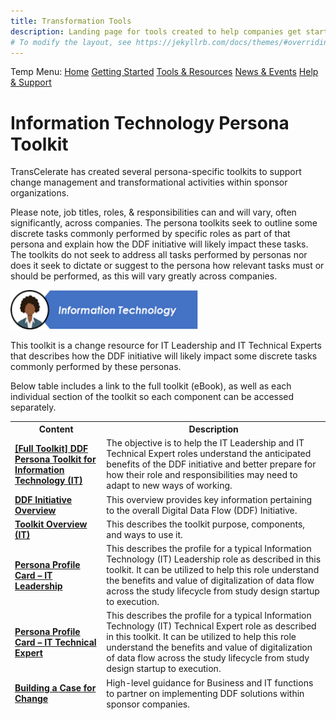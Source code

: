 ```yaml
---
title: Transformation Tools
description: Landing page for tools created to help companies get started with DDF and providing change management support
# To modify the layout, see https://jekyllrb.com/docs/themes/#overriding-theme-defaults
---
```

Temp Menu: [Home](test.md) [Getting Started](get-started.md) [Tools & Resources](tools-resources.md) [News & Events](news-events.md) [Help & Support](help-support.md)

# Information Technology Persona Toolkit
TransCelerate has created several persona-specific toolkits to support change management and transformational activities within sponsor organizations.

Please note, job titles, roles, & responsibilities can and will vary, often significantly, across companies. The persona toolkits seek to outline some discrete tasks commonly performed by specific roles as part of that persona and explain how the DDF initiative will likely impact these tasks. The toolkits do not seek to address all tasks performed by personas nor does it seek to dictate or suggest to the persona how relevant tasks must or should be performed, as this will vary greatly across companies.
<p></p>

<img src="media\images\Information Technology - Header.png" width=300>

<p></p>

This toolkit is a change resource for IT Leadership and IT Technical Experts that describes how the DDF initiative will likely impact some discrete tasks commonly performed by these personas.

Below table includes a link to the full toolkit (eBook), as well as each individual section of the toolkit so each component can be accessed separately. 
 

<table>
 <thead>
  <tr>
   <th>Content</th>
   <th>Description</th>
  </tr>
  <tr>
   <td><strong><a target="_blank" href="documents/persona/IT-Persona-Toolkit_eBook.pdf">[Full Toolkit] DDF Persona Toolkit for Information Technology (IT)</a></strong></td>
   <td>The objective is to help the IT Leadership and IT Technical Expert roles understand the anticipated benefits of the DDF initiative and better prepare for how their role and responsibilities may need to adapt to new ways of working.</td>
  </tr>
  <tr>
   <td><strong><a target="_blank" href="documents/persona/Infographic%20DDF%20Overview.pdf">DDF Initiative Overview</a></strong></td>
   <td>This overview provides key information pertaining to the overall Digital Data Flow (DDF) Initiative.</td>
  </tr>
  <tr>
   <td><strong><a target="_blank" href="documents/persona/IT-Persona-Toolkit-Overview_FINAL.pdf">Toolkit Overview (IT)</a></strong></td>
   <td>This describes the toolkit purpose, components, and ways to use it.</td>
   </tr>
  <tr>
   <td><strong><a target="_blank" href="documents/persona/IT-Persona-Profile-Card-Leadership_FINAL.pdf">Persona Profile Card – IT Leadership</a></strong></td>
   <td>This describes the profile for a typical Information Technology (IT) Leadership role as described in this toolkit. It can be utilized to help this role understand the benefits and value of digitalization of data flow across the study lifecycle from study design startup to execution.</td>
  </tr>
  <tr>
   <td><strong><a target="_blank" href="documents/persona/IT-Persona-Profile-Card-Tech-Expert_FINAL.pdf">Persona Profile Card – IT Technical Expert</a></strong></td>
   <td>This describes the profile for a typical Information Technology (IT) Technical Expert role as described in this toolkit. It can be utilized to help this role understand the benefits and value of digitalization of data flow across the study lifecycle from study design startup to execution.</td>
  </tr>
  <tr>
   <td><strong><a target="_blank" href="documents/persona/IT-Persona-Partnering-Guidance_FINAL.pdf">Building a Case for Change</a></strong></td>
   <td>High-level guidance for Business and IT functions to partner on implementing DDF solutions within sponsor companies.</td>
  </tr>
 </thead>
</table>
<p></p>
